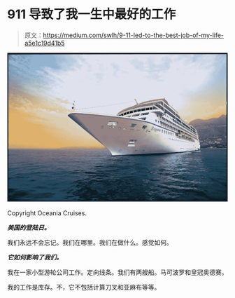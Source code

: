 # 911 导致了我一生中最好的工作

> 原文：<https://medium.com/swlh/9-11-led-to-the-best-job-of-my-life-a5e1c19d41b5>

![](img/aae9541e47c4043de56367b29e68afe5.png)

Copyright Oceania Cruises.

***美国的登陆日。***

我们永远不会忘记。我们在哪里。我们在做什么。感觉如何。

***它如何影响了我们。***

我在一家小型游轮公司工作。定向线条。我们有两艘船。马可波罗和皇冠奥德赛。

我的工作是库存。不，它不包括计算刀叉和亚麻布等等。